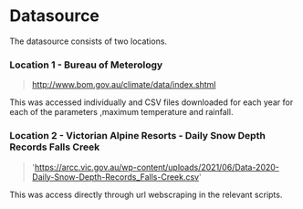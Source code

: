 # Datasource

The datasource consists of two locations.

### Location 1 - Bureau of Meterology

> http://www.bom.gov.au/climate/data/index.shtml

This was accessed individually and CSV files downloaded for each year for each of the parameters ,maximum temperature and rainfall.

### Location 2 - Victorian Alpine Resorts - Daily Snow Depth Records Falls Creek

> 'https://arcc.vic.gov.au/wp-content/uploads/2021/06/Data-2020-Daily-Snow-Depth-Records_Falls-Creek.csv'

This was access directly through url webscraping in the relevant scripts.
